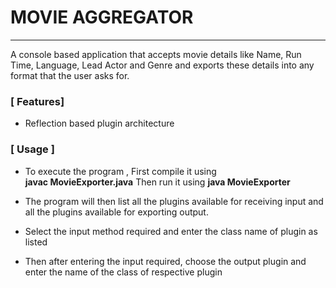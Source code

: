 # MOVIE AGGREGATOR
***


A console based application that accepts movie details like Name, Run Time, Language, Lead Actor and Genre and exports these details into  any format that the user asks for.

### [ Features]

* Reflection based plugin architecture

### [ Usage ]

* To execute the program ,
First compile it using  
**javac  MovieExporter.java**
Then run it using
    **java MovieExporter**

* The program will then list all the plugins available for receiving input and all the plugins available for exporting output.

* Select the input method required and enter the class name of plugin as listed

* Then after entering the input required, choose the output plugin and enter the name of the class of respective plugin
